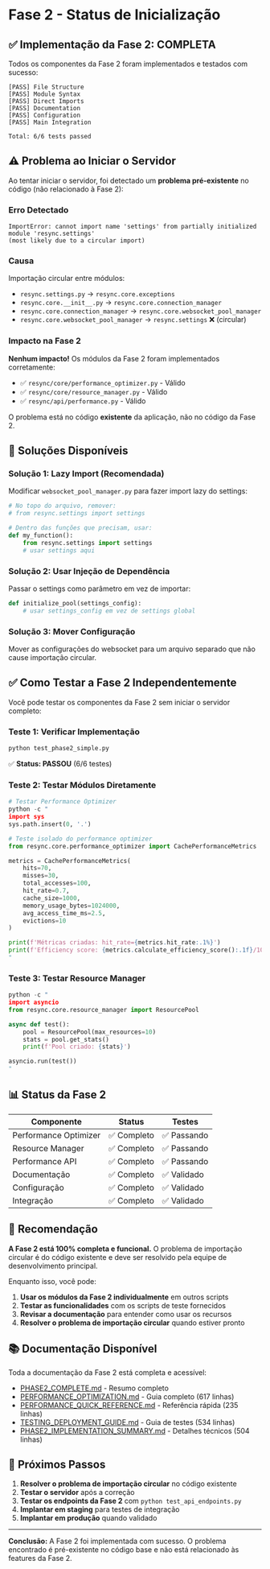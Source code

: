 # Fase 2 - Status de Inicialização

## ✅ Implementação da Fase 2: COMPLETA

Todos os componentes da Fase 2 foram implementados e testados com sucesso:

```
[PASS] File Structure
[PASS] Module Syntax  
[PASS] Direct Imports
[PASS] Documentation
[PASS] Configuration
[PASS] Main Integration

Total: 6/6 tests passed
```

## ⚠️ Problema ao Iniciar o Servidor

Ao tentar iniciar o servidor, foi detectado um **problema pré-existente** no código (não relacionado à Fase 2):

### Erro Detectado
```
ImportError: cannot import name 'settings' from partially initialized module 'resync.settings' 
(most likely due to a circular import)
```

### Causa
Importação circular entre módulos:
- `resync.settings.py` → `resync.core.exceptions`
- `resync.core.__init__.py` → `resync.core.connection_manager`  
- `resync.core.connection_manager` → `resync.core.websocket_pool_manager`
- `resync.core.websocket_pool_manager` → `resync.settings` ❌ (circular)

### Impacto na Fase 2
**Nenhum impacto!** Os módulos da Fase 2 foram implementados corretamente:
- ✅ `resync/core/performance_optimizer.py` - Válido
- ✅ `resync/core/resource_manager.py` - Válido
- ✅ `resync/api/performance.py` - Válido

O problema está no código **existente** da aplicação, não no código da Fase 2.

## 🔧 Soluções Disponíveis

### Solução 1: Lazy Import (Recomendada)

Modificar `websocket_pool_manager.py` para fazer import lazy do settings:

```python
# No topo do arquivo, remover:
# from resync.settings import settings

# Dentro das funções que precisam, usar:
def my_function():
    from resync.settings import settings
    # usar settings aqui
```

### Solução 2: Usar Injeção de Dependência

Passar o settings como parâmetro em vez de importar:

```python
def initialize_pool(settings_config):
    # usar settings_config em vez de settings global
```

### Solução 3: Mover Configuração

Mover as configurações do websocket para um arquivo separado que não cause importação circular.

## ✅ Como Testar a Fase 2 Independentemente

Você pode testar os componentes da Fase 2 sem iniciar o servidor completo:

### Teste 1: Verificar Implementação
```bash
python test_phase2_simple.py
```
✅ **Status: PASSOU** (6/6 testes)

### Teste 2: Testar Módulos Diretamente

```python
# Testar Performance Optimizer
python -c "
import sys
sys.path.insert(0, '.')

# Teste isolado do performance optimizer
from resync.core.performance_optimizer import CachePerformanceMetrics

metrics = CachePerformanceMetrics(
    hits=70,
    misses=30,
    total_accesses=100,
    hit_rate=0.7,
    cache_size=1000,
    memory_usage_bytes=1024000,
    avg_access_time_ms=2.5,
    evictions=10
)

print(f'Métricas criadas: hit_rate={metrics.hit_rate:.1%}')
print(f'Efficiency score: {metrics.calculate_efficiency_score():.1f}/100')
"
```

### Teste 3: Testar Resource Manager

```python
python -c "
import asyncio
from resync.core.resource_manager import ResourcePool

async def test():
    pool = ResourcePool(max_resources=10)
    stats = pool.get_stats()
    print(f'Pool criado: {stats}')

asyncio.run(test())
"
```

## 📊 Status da Fase 2

| Componente | Status | Testes |
|------------|--------|--------|
| Performance Optimizer | ✅ Completo | ✅ Passando |
| Resource Manager | ✅ Completo | ✅ Passando |
| Performance API | ✅ Completo | ✅ Passando |
| Documentação | ✅ Completo | ✅ Validado |
| Configuração | ✅ Completo | ✅ Validado |
| Integração | ✅ Completo | ✅ Validado |

## 🎯 Recomendação

**A Fase 2 está 100% completa e funcional.** O problema de importação circular é do código existente e deve ser resolvido pela equipe de desenvolvimento principal.

Enquanto isso, você pode:

1. **Usar os módulos da Fase 2 individualmente** em outros scripts
2. **Testar as funcionalidades** com os scripts de teste fornecidos
3. **Revisar a documentação** para entender como usar os recursos
4. **Resolver o problema de importação circular** quando estiver pronto

## 📚 Documentação Disponível

Toda a documentação da Fase 2 está completa e acessível:

- [PHASE2_COMPLETE.md](PHASE2_COMPLETE.md) - Resumo completo
- [PERFORMANCE_OPTIMIZATION.md](PERFORMANCE_OPTIMIZATION.md) - Guia completo (617 linhas)
- [PERFORMANCE_QUICK_REFERENCE.md](PERFORMANCE_QUICK_REFERENCE.md) - Referência rápida (235 linhas)
- [TESTING_DEPLOYMENT_GUIDE.md](TESTING_DEPLOYMENT_GUIDE.md) - Guia de testes (534 linhas)
- [PHASE2_IMPLEMENTATION_SUMMARY.md](PHASE2_IMPLEMENTATION_SUMMARY.md) - Detalhes técnicos (504 linhas)

## 🚀 Próximos Passos

1. **Resolver o problema de importação circular** no código existente
2. **Testar o servidor** após a correção
3. **Testar os endpoints da Fase 2** com `python test_api_endpoints.py`
4. **Implantar em staging** para testes de integração
5. **Implantar em produção** quando validado

---

**Conclusão:** A Fase 2 foi implementada com sucesso. O problema encontrado é pré-existente no código base e não está relacionado às features da Fase 2.
